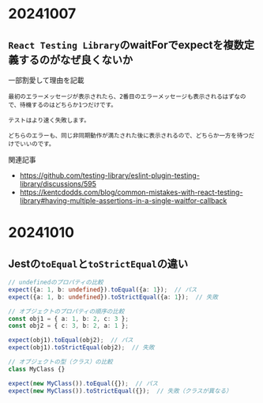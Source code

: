 # 20241007

## `React Testing Library`のwaitForでexpectを複数定義するのがなぜ良くないか

一部割愛して理由を記載

```
最初のエラーメッセージが表示されたら、2番目のエラーメッセージも表示されるはずなので、待機するのはどちらか1つだけです。

テストはより速く失敗します。

どちらのエラーも、同じ非同期動作が満たされた後に表示されるので、どちらか一方を待つだけでいいのです。
```

関連記事
 - https://github.com/testing-library/eslint-plugin-testing-library/discussions/595
 - https://kentcdodds.com/blog/common-mistakes-with-react-testing-library#having-multiple-assertions-in-a-single-waitfor-callback

# 20241010

## Jestの`toEqual`と`toStrictEqual`の違い

```ts
// undefinedのプロパティの比較
expect({a: 1, b: undefined}).toEqual({a: 1});  // パス
expect({a: 1, b: undefined}).toStrictEqual({a: 1});  // 失敗
```

```ts
// オブジェクトのプロパティの順序の比較
const obj1 = { a: 1, b: 2, c: 3 };
const obj2 = { c: 3, b: 2, a: 1 };

expect(obj1).toEqual(obj2);  // パス
expect(obj1).toStrictEqual(obj2);  // 失敗
```

```ts
// オブジェクトの型（クラス）の比較
class MyClass {}

expect(new MyClass()).toEqual({});  // パス
expect(new MyClass()).toStrictEqual({});  // 失敗（クラスが異なる）
```
